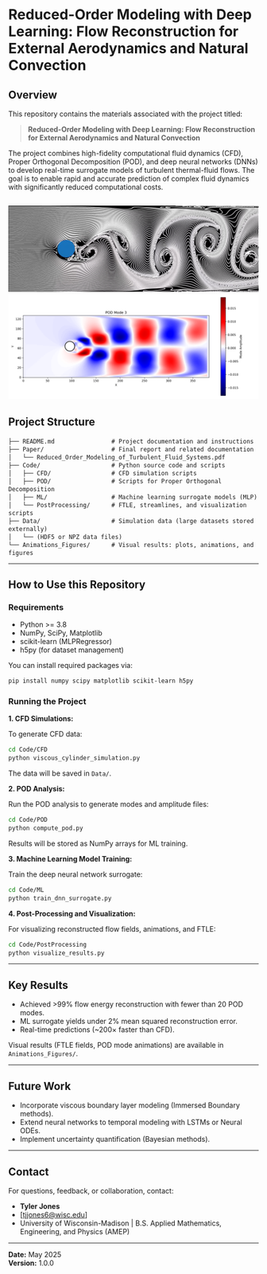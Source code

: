 # Reduced-Order Modeling with Deep Learning: Flow Reconstruction for External Aerodynamics and Natural Convection

## Overview

This repository contains the materials associated with the project titled:

> **Reduced-Order Modeling with Deep Learning: Flow Reconstruction for External Aerodynamics and Natural Convection**

The project combines high-fidelity computational fluid dynamics (CFD), Proper Orthogonal Decomposition (POD), and deep neural networks (DNNs) to develop real-time surrogate models of turbulent thermal-fluid flows. The goal is to enable rapid and accurate prediction of complex fluid dynamics with significantly reduced computational costs.

![Inviscid incompressible flow around a cylinder](Figures/inviscid-incompressible-cylinder.png)
![Inviscid incompressible flow around a cylinder](Figures/pod_mode_3.png)
---

## Project Structure

```
├── README.md                # Project documentation and instructions
├── Paper/                   # Final report and related documentation
│   └── Reduced_Order_Modeling_of_Turbulent_Fluid_Systems.pdf
├── Code/                    # Python source code and scripts
│   ├── CFD/                 # CFD simulation scripts
│   ├── POD/                 # Scripts for Proper Orthogonal Decomposition
│   ├── ML/                  # Machine learning surrogate models (MLP)
│   └── PostProcessing/      # FTLE, streamlines, and visualization scripts
├── Data/                    # Simulation data (large datasets stored externally)
│   └── (HDF5 or NPZ data files)
└── Animations_Figures/      # Visual results: plots, animations, and figures
```

---

## How to Use this Repository

### Requirements

- Python >= 3.8
- NumPy, SciPy, Matplotlib
- scikit-learn (MLPRegressor)
- h5py (for dataset management)

You can install required packages via:

```sh
pip install numpy scipy matplotlib scikit-learn h5py
```

### Running the Project

**1. CFD Simulations:**

To generate CFD data:

```sh
cd Code/CFD
python viscous_cylinder_simulation.py
```

The data will be saved in `Data/`.

**2. POD Analysis:**

Run the POD analysis to generate modes and amplitude files:

```sh
cd Code/POD
python compute_pod.py
```

Results will be stored as NumPy arrays for ML training.

**3. Machine Learning Model Training:**

Train the deep neural network surrogate:

```sh
cd Code/ML
python train_dnn_surrogate.py
```

**4. Post-Processing and Visualization:**

For visualizing reconstructed flow fields, animations, and FTLE:

```sh
cd Code/PostProcessing
python visualize_results.py
```

---

## Key Results

- Achieved >99% flow energy reconstruction with fewer than 20 POD modes.
- ML surrogate yields under 2% mean squared reconstruction error.
- Real-time predictions (~200× faster than CFD).

Visual results (FTLE fields, POD mode animations) are available in `Animations_Figures/`.

---

## Future Work

- Incorporate viscous boundary layer modeling (Immersed Boundary methods).
- Extend neural networks to temporal modeling with LSTMs or Neural ODEs.
- Implement uncertainty quantification (Bayesian methods).

---

## Contact

For questions, feedback, or collaboration, contact:

- **Tyler Jones**
- [tjjones6@wisc.edu]
- University of Wisconsin-Madison | B.S. Applied Mathematics, Engineering, and Physics (AMEP)

---

**Date:** May 2025  
**Version:** 1.0.0

